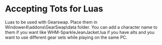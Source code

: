 # Accepting Tots for Luas

Luas to be used with Gearswap.
Place them in Windower4\addons\GearSwap\data folder.
You can add a character name to them if you want like WHM-SparkleJeanJacket.lua if you have alts and you want to use different gear sets while playing on the same PC.